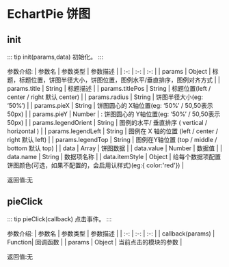 # EchartPie   饼图

## init
::: tip init(params,data)
初始化。
:::

参数介绍:
| 参数名 | 参数类型 | 参数描述 | 
| :-: | :-: | :-: | 
| params  | Object | 标题，标题位置，饼图半径大小，饼图位置，图例水平/垂直排序，图例对齐方式 | 
| params.title | String  | 标题描述 | 
| params.titlePos   | String    | 标题位置(left / center / right 默认 center) | 
| params.radius   | String   | 饼图半径大小(eg: ‘50%’) | 
| params.pieX  | String   | 饼图圆心的 X轴位置(eg: ‘50%’ / 50,50表示 50px) | 
| params.pieY   | Number  | : 饼图圆心的 Y轴位置(eg: ‘50%’ / 50,50表示 50px) | 
| params.legendOrient   | String    |  图例的水平/ 垂直排序 ( vertical / horizontal ) | 
| params.legendLeft   | String    | 图例在 X 轴的位置 (left / center / right 默认 left) | 
| params.legendTop  | String  | 图例在Y轴位置 (top / middle / bottom 默认 top) | 
| data  | Array   |  饼图数据 | 
| data.value   | Number    |  数据值 | 
| data.name    | String     |  数据项名称 | 
| data.itemStyle   | Object    |  给每个数据项配置饼图颜色(可选，如果不配置的，会启用认样式)(eg:{ color:'red'})  | 

返回值:无


## pieClick

::: tip pieClick(callback)
点击事件。
:::
 
参数介绍:
| 参数名 | 参数类型 | 参数描述 | 
| :-: | :-: | :-: | 
| callback(params)  | Function| 回调函数 | 
| params   | Object | 当前点击的模块的参数 | 

返回值:无
